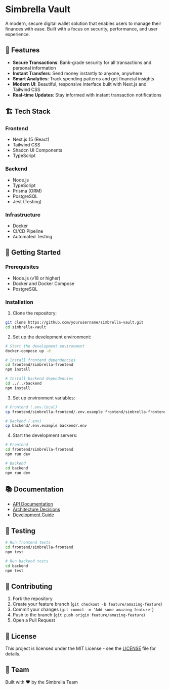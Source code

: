 # Simbrella Vault

A modern, secure digital wallet solution that enables users to manage their finances with ease. Built with a focus on security, performance, and user experience.

## 🌟 Features

- **Secure Transactions**: Bank-grade security for all transactions and personal information
- **Instant Transfers**: Send money instantly to anyone, anywhere
- **Smart Analytics**: Track spending patterns and get financial insights
- **Modern UI**: Beautiful, responsive interface built with Next.js and Tailwind CSS
- **Real-time Updates**: Stay informed with instant transaction notifications

## 🏗️ Tech Stack

### Frontend

- Next.js 15 (React)
- Tailwind CSS
- Shadcn UI Components
- TypeScript

### Backend

- Node.js
- TypeScript
- Prisma (ORM)
- PostgreSQL
- Jest (Testing)

### Infrastructure

- Docker
- CI/CD Pipeline
- Automated Testing

## 🚀 Getting Started

### Prerequisites

- Node.js (v18 or higher)
- Docker and Docker Compose
- PostgreSQL

### Installation

1. Clone the repository:

```bash
git clone https://github.com/yourusername/simbrella-vault.git
cd simbrella-vault
```

2. Set up the development environment:

```bash
# Start the development environment
docker-compose up -d

# Install frontend dependencies
cd frontend/simbrella-frontend
npm install

# Install backend dependencies
cd ../../backend
npm install
```

3. Set up environment variables:

```bash
# Frontend (.env.local)
cp frontend/simbrella-frontend/.env.example frontend/simbrella-frontend/.env.local

# Backend (.env)
cp backend/.env.example backend/.env
```

4. Start the development servers:

```bash
# Frontend
cd frontend/simbrella-frontend
npm run dev

# Backend
cd backend
npm run dev
```

## 📚 Documentation

- [API Documentation](docs/API.md)
- [Architecture Decisions](docs/TECH_DECISIONS.md)
- [Development Guide](docs/DEVELOPMENT.md)

## 🧪 Testing

```bash
# Run frontend tests
cd frontend/simbrella-frontend
npm test

# Run backend tests
cd backend
npm test
```

## 🤝 Contributing

1. Fork the repository
2. Create your feature branch (`git checkout -b feature/amazing-feature`)
3. Commit your changes (`git commit -m 'Add some amazing feature'`)
4. Push to the branch (`git push origin feature/amazing-feature`)
5. Open a Pull Request

## 📝 License

This project is licensed under the MIT License - see the [LICENSE](LICENSE) file for details.

## 👥 Team

Built with ❤️ by the Simbrella Team
